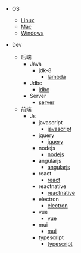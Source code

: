 * OS
  * [Linux](./docs/os/linux/linux.md)
  * [Mac](./docs/os/mac/mac.md)
  * [Windows](./docs/os/windows/windows.md)
  
* Dev
  * 后端
    * Java
      * jdk-8
        * [lambda](./docs/dev/back/java/jdk-8/lambda.md)
    * Jdbc
        * [jdbc](./docs/dev/back/jdbc/jdbc.md)
    * Server
        * [server](./docs/dev/back/server/server.md)
  * 前端
    * Js
      * javascript
        * [javascript](./docs/dev/front/js/javascript/javascript.md)
      * jquery
        * [jquery](./docs/dev/front/js/jquery/jquery.md)
      * nodejs
        * [nodejs](./docs/dev/front/js/nodejs/nodejs.md)
      * angularjs
        * [angularjs](./docs/dev/front/js/angularjs/angularjs.md)
      * react
        * [react](./docs/dev/front/js/react/react.md)
      * reactnative
        * [reactnative](./docs/dev/front/js/reactnative/reactnative.md)
      * electron
        * [electron](./docs/dev/front/js/electron/electron.md)
      * vue
        * [vue](./docs/dev/front/js/vue/vue.md)
      * mui
        * [mui](./docs/dev/front/js/mui/mui.md)
      * typescript
        * [typescript](./docs/dev/front/js/typescript/typescript.md)